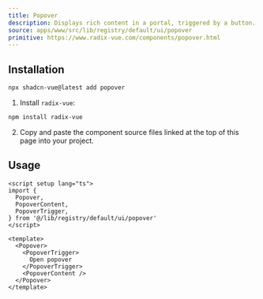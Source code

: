 ```yaml
---
title: Popover
description: Displays rich content in a portal, triggered by a button.
source: apps/www/src/lib/registry/default/ui/popover 
primitive: https://www.radix-vue.com/components/popover.html
---
```



<ComponentPreview name="PopoverDemo" /> 



## Installation

```bash
npx shadcn-vue@latest add popover
```

<ManualInstall>

1. Install `radix-vue`:

```bash
npm install radix-vue
```

2. Copy and paste the component source files linked at the top of this page into your project.
</ManualInstall>

## Usage

```vue
<script setup lang="ts">
import {
  Popover,
  PopoverContent,
  PopoverTrigger,
} from '@/lib/registry/default/ui/popover'
</script>

<template>
  <Popover>
    <PopoverTrigger>
      Open popover
    </PopoverTrigger>
    <PopoverContent />
  </Popover>
</template>
```